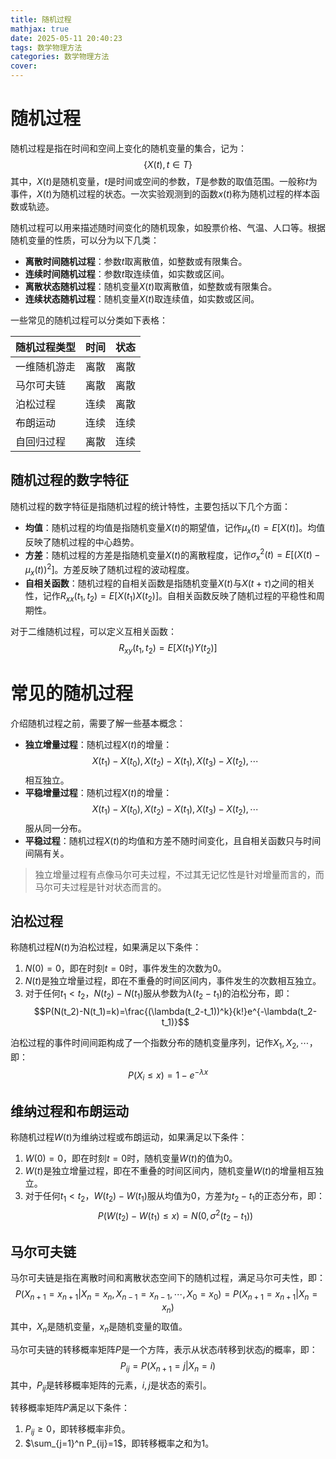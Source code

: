 ```yaml
---
title: 随机过程
mathjax: true
date: 2025-05-11 20:40:23
tags: 数学物理方法
categories: 数学物理方法
cover:
---
```


# 随机过程

随机过程是指在时间和空间上变化的随机变量的集合，记为：
$$\{X(t), t \in T\}$$
其中，$X(t)$是随机变量，$t$是时间或空间的参数，$T$是参数的取值范围。一般称$t$为事件，$X(t)$为随机过程的状态。一次实验观测到的函数$x(t)$称为随机过程的样本函数或轨迹。

随机过程可以用来描述随时间变化的随机现象，如股票价格、气温、人口等。根据随机变量的性质，可以分为以下几类：
- **离散时间随机过程**：参数$t$取离散值，如整数或有限集合。
- **连续时间随机过程**：参数$t$取连续值，如实数或区间。
- **离散状态随机过程**：随机变量$X(t)$取离散值，如整数或有限集合。
- **连续状态随机过程**：随机变量$X(t)$取连续值，如实数或区间。

一些常见的随机过程可以分类如下表格：

| 随机过程类型 | 时间 | 状态 |
| ------------- | ---- | ---- |
| 一维随机游走 | 离散 | 离散 |
| 马尔可夫链 | 离散 | 离散 |
| 泊松过程 | 连续 | 离散 |
| 布朗运动 | 连续 | 连续 |
|自回归过程 | 离散 | 连续 |


## 随机过程的数字特征

随机过程的数字特征是指随机过程的统计特性，主要包括以下几个方面：
- **均值**：随机过程的均值是指随机变量$X(t)$的期望值，记作$\mu_x(t)=E[X(t)]$。均值反映了随机过程的中心趋势。
- **方差**：随机过程的方差是指随机变量$X(t)$的离散程度，记作$\sigma_x^2(t)=E[(X(t)-\mu_x(t))^2]$。方差反映了随机过程的波动程度。
- **自相关函数**：随机过程的自相关函数是指随机变量$X(t)$与$X(t+\tau)$之间的相关性，记作$R_{xx}(t_1, t_2)=E[X(t_1)X(t_2)]$。自相关函数反映了随机过程的平稳性和周期性。

对于二维随机过程，可以定义互相关函数：
$$R_{xy}(t_1, t_2) = E[X(t_1)Y(t_2)]$$


# 常见的随机过程
介绍随机过程之前，需要了解一些基本概念：
- **独立增量过程**：随机过程$X(t)$的增量：
  $$X(t_1)-X(t_0),X(t_2)-X(t_1),X(t_3)-X(t_2),\cdots$$
  相互独立。
- **平稳增量过程**：随机过程$X(t)$的增量：
  $$X(t_1)-X(t_0),X(t_2)-X(t_1),X(t_3)-X(t_2),\cdots$$
  服从同一分布。
- **平稳过程**：随机过程$X(t)$的均值和方差不随时间变化，且自相关函数只与时间间隔有关。

> 独立增量过程有点像马尔可夫过程，不过其无记忆性是针对增量而言的，而马尔可夫过程是针对状态而言的。

## 泊松过程

称随机过程$N(t)$为泊松过程，如果满足以下条件：
1. $N(0)=0$，即在时刻$t=0$时，事件发生的次数为0。
2. $N(t)$是独立增量过程，即在不重叠的时间区间内，事件发生的次数相互独立。
3. 对于任何$t_1<t_2$，$N(t_2)-N(t_1)$服从参数为$\lambda(t_2-t_1)$的泊松分布，即：
  $$P(N(t_2)-N(t_1)=k)=\frac{(\lambda(t_2-t_1))^k}{k!}e^{-\lambda(t_2-t_1)}$$

泊松过程的事件时间间距构成了一个指数分布的随机变量序列，记作$X_1,X_2,\cdots$，即：
$$P(X_i\leq x)=1-e^{-\lambda x}$$


## 维纳过程和布朗运动

称随机过程$W(t)$为维纳过程或布朗运动，如果满足以下条件：
1. $W(0)=0$，即在时刻$t=0$时，随机变量$W(t)$的值为0。
2. $W(t)$是独立增量过程，即在不重叠的时间区间内，随机变量$W(t)$的增量相互独立。
3. 对于任何$t_1<t_2$，$W(t_2)-W(t_1)$服从均值为0，方差为$t_2-t_1$的正态分布，即：
  $$P(W(t_2)-W(t_1)\leq x)=N(0,\sigma^2(t_2-t_1))$$

## 马尔可夫链

马尔可夫链是指在离散时间和离散状态空间下的随机过程，满足马尔可夫性，即：
$$P(X_{n+1}=x_{n+1}|X_n=x_n,X_{n-1}=x_{n-1},\cdots,X_0=x_0)=P(X_{n+1}=x_{n+1}|X_n=x_n)$$
其中，$X_n$是随机变量，$x_n$是随机变量的取值。

马尔可夫链的转移概率矩阵$P$是一个方阵，表示从状态$i$转移到状态$j$的概率，即：
$$P_{ij}=P(X_{n+1}=j|X_n=i)$$
其中，$P_{ij}$是转移概率矩阵的元素，$i,j$是状态的索引。

转移概率矩阵$P$满足以下条件：
1. $P_{ij}\geq 0$，即转移概率非负。
2. $\sum_{j=1}^n P_{ij}=1$，即转移概率之和为1。




